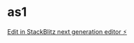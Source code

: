 # as1

[Edit in StackBlitz next generation editor ⚡️](https://stackblitz.com/~/github.com/ibizdigital/as1)